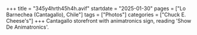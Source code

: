+++
title = "345y4hrth45h4h.avif"
startdate = "2025-01-30"
pages = ["Lo Barnechea (Cantagallo), Chile"]
tags = ["Photos"]
categories = ["Chuck E. Cheese's"]
+++
Cantagallo storefront with animatronics sign, reading 'Show De Animatronics'.
